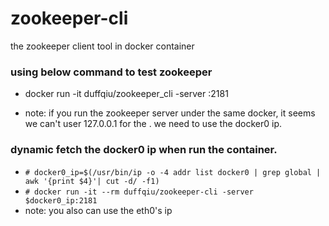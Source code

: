 # zookeeper-cli
the zookeeper client tool in docker container

### using below command to test zookeeper
- docker run -it duffqiu/zookeeper_cli -server <zookeeper ip>:2181

- note: if you run the zookeeper server under the same docker, it seems we can't user 127.0.0.1 for the <zookeeper ip>. we need to use the docker0 ip.


### dynamic fetch the docker0 ip when run the container.

- `# docker0_ip=$(/usr/bin/ip -o -4 addr list docker0 | grep global | awk '{print $4}'| cut -d/ -f1)`
- `# docker run -it --rm duffqiu/zookeeper-cli -server $docker0_ip:2181`
- note: you also can use the eth0's ip
